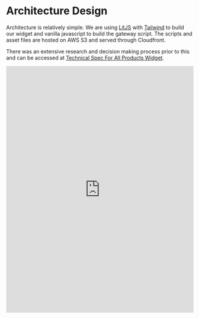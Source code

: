 # Architecture Design

Architecture is relatively simple. We are using [LitJS](https://lit.dev/) with [Tailwind](https://tailwindcss.com/) to build our widget and vanilla javascript to build the gateway script. The scripts and asset files are hosted on AWS S3 and served through Cloudfront.

There was an extensive research and decision making process prior to this and can be accessed at [Technical Spec For All Products Widget](https://confluence.ship.gov.sg/display/DEV/Technical+Spec+For+All+Products+Widget).

<iframe frameborder="0" style="width:100%;height:663px; border: 1px solid #ddd;" src="https://viewer.diagrams.net/?tags=%7B%7D&highlight=0000ff&edit=_blank&layers=1&nav=1#G1MhkaUVAzTQRx7KSSTQY06Vm_E7PejIzz"></iframe>